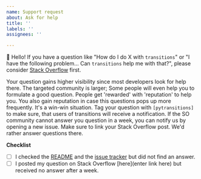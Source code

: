 ```yaml
---
name: Support request
about: Ask for help
title: ''
labels: ''
assignees: ''

---
```


👋 Hello! If you have a question like "How do I do X with `transitions`" or "I have the following problem... Can `transitions` help me with that?", please consider [Stack Overflow](https://stackoverflow.com/questions/tagged/pytransitions) first. 

Your question gains higher visibility since most developers look for help there.
The targeted community is larger; Some people will even help you to formulate a good question.
People get 'rewarded' with 'reputation' to help you. You also gain reputation in case this questions pops up more frequently. It's a win-win situation. Tag your question with `[pytransitions]` to make sure, that users of transitions will receive a notification. If the SO community cannot answer you question in a week, you can notify us by opening a new issue. Make sure to link your Stack Overflow post.  We'd rather answer questions there.

**Checklist** 

- [ ] I checked the [README](https://github.com/pytransitions/transitions/blob/master/README.md) and the [issue tracker](https://github.com/pytransitions/transitions/issues) but did not find an answer.
- [ ] I posted my question on Stack Overflow [here](enter link here) but received no answer after a week.
